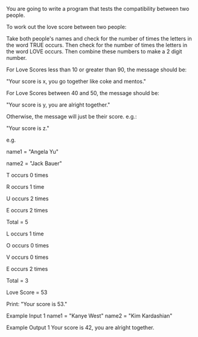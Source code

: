 You are going to write a program that tests the compatibility between two people.

To work out the love score between two people:

Take both people's names and check for the number of times the letters in the word TRUE occurs. Then check for the number of times the letters in the word LOVE occurs. Then combine these numbers to make a 2 digit number.

For Love Scores less than 10 or greater than 90, the message should be:

"Your score is x, you go together like coke and mentos."


For Love Scores between 40 and 50, the message should be:

"Your score is y, you are alright together."


Otherwise, the message will just be their score. e.g.:

"Your score is z."


e.g.

name1 = "Angela Yu"

name2 = "Jack Bauer"

T occurs 0 times

R occurs 1 time

U occurs 2 times

E occurs 2 times

Total = 5

L occurs 1 time

O occurs 0 times

V occurs 0 times

E occurs 2 times

Total = 3

Love Score = 53

Print: "Your score is 53."


Example Input 1
name1 = "Kanye West"
name2 = "Kim Kardashian"

Example Output 1
Your score is 42, you are alright together.
